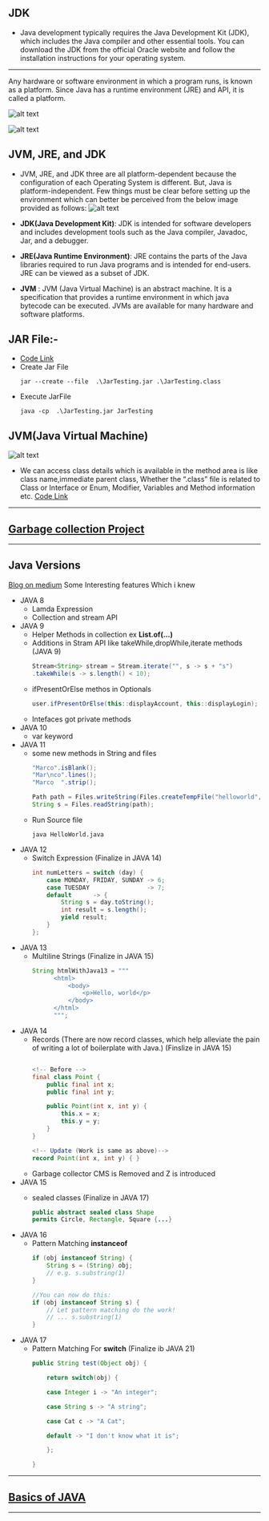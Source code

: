 ## JDK
- Java development typically requires the Java Development Kit (JDK), which includes the Java compiler and other essential tools. You can download the JDK from the official Oracle website and follow the installation instructions for your operating system.
---

Any hardware or software environment in which a program runs, is known as a platform. Since Java has a runtime environment (JRE) and API, it is called a platform.

![alt text](image.png)

![alt text](image-1.png)

##  JVM, JRE, and JDK
-  JVM, JRE, and JDK three are all platform-dependent because the configuration of each Operating System is different. But, Java is platform-independent.  Few things must be clear before setting up the environment which can better be perceived from the below image provided as follows:
![alt text](image-2.png)

- **JDK(Java Development Kit)**: JDK is intended for software developers and includes development tools such as the Java compiler, Javadoc, Jar, and a debugger.
- **JRE(Java Runtime Environment)**: JRE contains the parts of the Java libraries required to run Java programs and is intended for end-users. JRE can be viewed as a subset of JDK.
- **JVM** : JVM (Java Virtual Machine) is an abstract machine. It is a specification that provides a runtime environment in which java bytecode can be executed. JVMs are available for many hardware and software platforms.

## JAR File:-
- [Code Link](./Jar/)
- Create Jar File
    ```
    jar --create --file  .\JarTesting.jar .\JarTesting.class
    ```
- Execute JarFile
    ```
    java -cp  .\JarTesting.jar JarTesting
    ```

## JVM(Java Virtual Machine)
![alt text](image-3.png)


- We can access class details which is available in the method area is like class name,immediate parent class, Whether the “.class” file is related to Class or Interface or Enum, Modifier, Variables and Method information etc. [Code Link](./JVM/)

---
## [Garbage collection Project](./GarbageCollection/)
---
## Java Versions
[Blog on medium](https://medium.com/@nagarahalli.rashmi/java-ae9ae911f848#:~:text=As%20of%20September%202023%2C%20Java,SE%2017%2C%20Java%20SE%2021.)
Some Interesting features Which i knew
- JAVA 8
    - Lamda Expression 
    - Collection and stream API 
- JAVA 9
    - Helper Methods in collection ex **List.of(...)** 
    - Additions in Stram API like  takeWhile,dropWhile,iterate methods (JAVA 9)
        ```java
        Stream<String> stream = Stream.iterate("", s -> s + "s")
        .takeWhile(s -> s.length() < 10);
        ```
    - ifPresentOrElse methos in Optionals
        ```java
        user.ifPresentOrElse(this::displayAccount, this::displayLogin);
        ```
    - Intefaces got private methods
- JAVA 10
    - var keyword
- JAVA 11
    - some new methods in String and files
        ```java
        "Marco".isBlank();
        "Mar\nco".lines();
        "Marco  ".strip();

        Path path = Files.writeString(Files.createTempFile("helloworld", ".txt"), "Hi, my name is!");
        String s = Files.readString(path);
        ```
    - Run Source file
        ```
        java HelloWorld.java
        ```
- JAVA 12
    - Switch Expression (Finalize in JAVA 14)
        ```java
        int numLetters = switch (day) {
            case MONDAY, FRIDAY, SUNDAY -> 6;
            case TUESDAY                -> 7;
            default      -> {
                String s = day.toString();
                int result = s.length();
                yield result;
            }
        };
        ```
- JAVA 13
    - Multiline Strings (Finalize in JAVA 15)
        ```java
        String htmlWithJava13 = """
              <html>
                  <body>
                      <p>Hello, world</p>
                  </body>
              </html>
              """;
        ```
- JAVA 14
    - Records (There are now record classes, which help alleviate the pain of writing a lot of boilerplate with Java.) (Finslize in JAVA 15)
        ```java

        <!-- Before -->
        final class Point {
            public final int x;
            public final int y;

            public Point(int x, int y) {
                this.x = x;
                this.y = y;
            }
        }

        <!-- Update (Work is same as above)-->
        record Point(int x, int y) { }
        
        ```
    - Garbage collector CMS is Removed and Z is introduced
- JAVA 15
    - sealed classes (Finalize in JAVA 17)
    
        ```java
        public abstract sealed class Shape
        permits Circle, Rectangle, Square {...}
        ```
- JAVA 16
    - Pattern Matching **instanceof**
        ```java
        if (obj instanceof String) {
            String s = (String) obj;
            // e.g. s.substring(1)
        }

        //You can now do this:
        if (obj instanceof String s) {
            // Let pattern matching do the work!
            // ... s.substring(1)
        }
        ```
- JAVA 17
    - Pattern Matching For **switch** (Finalize ib JAVA 21)
        ```java
        public String test(Object obj) {

            return switch(obj) {

            case Integer i -> "An integer";

            case String s -> "A string";

            case Cat c -> "A Cat";

            default -> "I don't know what it is";

            };

        }
        ```

---
## [Basics of JAVA](./Basics/)
---